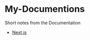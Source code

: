 # My-Documentions

Short notes from the Documentation

- [Next.js](https://github.com/Rafath-Bin-Zafar-Auvee/My-Documentions/tree/main/NextJS)
